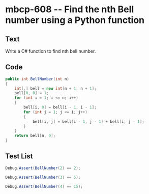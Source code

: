 # mbcp-608 -- Find the nth Bell number using a Python function

## Text

Write a C# function to find nth bell number.

## Code

```csharp
public int BellNumber(int n) 
{
    int[,] bell = new int[n + 1, n + 1];
    bell[0, 0] = 1;
    for (int i = 1; i <= n; i++)
    {
        bell[i, 0] = bell[i - 1, i - 1];
        for (int j = 1; j <= i; j++)
        {
            bell[i, j] = bell[i - 1, j - 1] + bell[i, j - 1];
        }
    }
    return bell[n, 0];
}
```

## Test List

```csharp
Debug.Assert(BellNumber(2) == 2);
```

```csharp
Debug.Assert(BellNumber(3) == 5);
```

```csharp
Debug.Assert(BellNumber(4) == 15);
```
